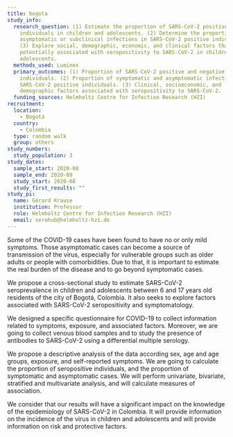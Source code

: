 ```yaml
---
title: bogota
study_info:
  research_question: (1) Estimate the proportion of SARS-CoV-2 positive
    individuals in children and adolescents. (2) Determine the proportion of
    asymptomatic or subclinical infections in SARS-CoV-2 positive individuals.
    (3) Explore social, demographic, economic, and clinical factors that may be
    potentially associated with seropositivity to SARS-CoV-2 in children and
    adolescents.
  methods_used: Luminex
  primary_outcomes: (1) Proportion of SARS-CoV-2 positive and negative
    individuals. (2) Proportion of symptomatic and asymptomatic infections in
    SARS-CoV-2 positive individuals. (3) Clinical, socioeconomic, and
    demographic factors associated with seropositivity to SARS-CoV-2.
  funding_sources: Helmholtz Centre for Infection Research (HZI)
recruitment:
  location:
    - Bogotá
  country:
    - Colombia
  type: random walk
  group: others
study_numbers:
  study_population: 3
study_dates:
  sample_start: 2020-08
  sample_end: 2020-09
  study_start: 2020-08
  study_first_results: ""
study_pi:
  name: Gérard Krause
  institution: Professor
  role: Helmholtz Centre for Infection Research (HZI)
  email: serohub@helmholtz-hzi.de
---
```

Some of the COVID-19 cases have been found to have no or only mild symptoms. Those asymptomatic cases can become a source of transmission of the virus, especially for vulnerable groups such as older adults or people with comorbidities. Due to that, it is important to estimate the real burden of the disease and to go beyond symptomatic cases.

We propose a cross-sectional study to estimate SARS-CoV-2 seroprevalence in children and adolescents between 6 and 17 years old residents of the city of Bogotá, Colombia. It also seeks to explore factors associated with SARS-CoV-2 seropositivity and symptomatology.

We designed a specific questionnaire for COVID-19 to collect information related to symptoms, exposure, and associated factors. Moreover, we are going to collect venous blood samples and to study the presence of antibodies to SARS-CoV-2 using a differential multiple serology.

We propose a descriptive analysis of the data according sex, age and age groups, exposure, and self-reported symptoms. We are going to calculate the proportion of seropositive individuals, and the proportion of symptomatic and asymptomatic cases. We will perform univariate, bivariate, stratified and multivariate analysis, and will calculate measures of association.

We consider that our results will have a significant impact on the knowledge of the epidemiology of SARS-CoV-2 in Colombia. It will provide information on the incidence of the virus in children and adolescents and will provide information on risk and protective factors.